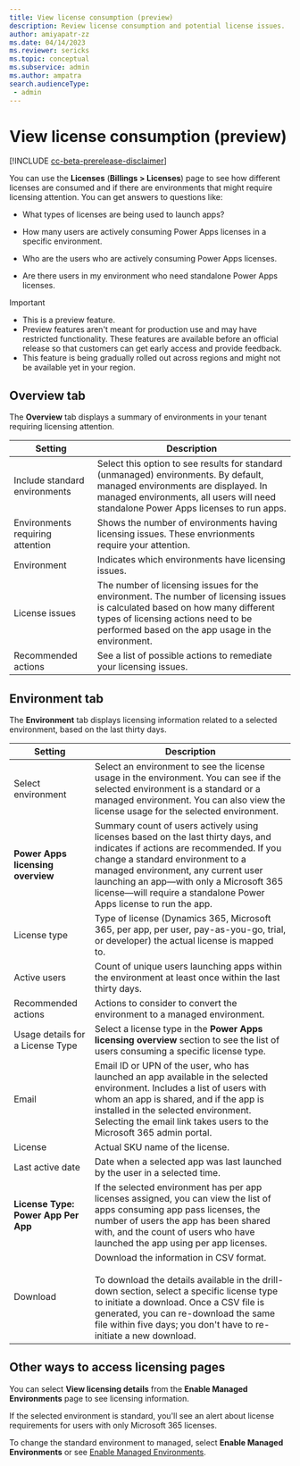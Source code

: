 ```yaml
---
title: View license consumption (preview)
description: Review license consumption and potential license issues. 
author: amiyapatr-zz
ms.date: 04/14/2023
ms.reviewer: sericks
ms.topic: conceptual
ms.subservice: admin
ms.author: ampatra
search.audienceType: 
 - admin
---
```


# View license consumption (preview)

<!-- fwlink: https://go.microsoft.com/fwlink/?linkid=2206011 -->

[!INCLUDE [cc-beta-prerelease-disclaimer](../includes/cc-beta-prerelease-disclaimer.md)]

You can use the **Licenses** (**Billings > Licenses**) page to see how different licenses are consumed and if there are environments that might require licensing attention. You can get answers to questions like:

-   What types of licenses are being used to launch apps?

-   How many users are actively consuming Power Apps licenses in a specific environment.

-   Who are the users who are actively consuming Power Apps licenses.

-   Are there users in my environment who need standalone Power Apps licenses.

> [!IMPORTANT]
> - This is a preview feature.
> - Preview features aren't meant for production use and may have restricted functionality. These features are available before an official release so that customers can get early access and provide feedback.
> - This feature is being gradually rolled out across regions and might not be available yet in your region.

## Overview tab

The **Overview** tab displays a summary of environments in your tenant requiring licensing attention.

| Setting        | Description        |
|--------------------------------------|------------------------------------------------------------|
| Include standard environments        | Select this option to see results for standard (unmanaged) environments. By default, managed environments are displayed. In managed environments, all users will need standalone Power Apps licenses to run apps.           |
| Environments requiring attention | Shows the number of environments having licensing issues. These envrionments require your attention.       |
| Environment                          | Indicates which environments have licensing issues.               |
| License issues                       | The number of licensing issues for the environment. The number of licensing issues is calculated based on how many different types of licensing actions need to be performed based on the app usage in the environment. |
| Recommended actions              | See a list of possible actions to remediate your licensing issues.        |

## Environment tab

The **Environment** tab displays licensing information related to a selected environment, based on the last thirty days. 

| Setting                  | Description     |
|-------------------------------------|-------------------|
| Select environment                  | Select an environment to see the license usage in the environment. You can see if the selected environment is a standard or a managed environment. You can also view the license usage for the selected environment.        |
| **Power Apps licensing overview**   | Summary count of users actively using licenses based on the last thirty days, and indicates if actions are recommended. If you change a standard environment to a managed environment, any current user launching an app&mdash;with only a Microsoft 365 license&mdash;will require a standalone Power Apps license to run the app.     |
| License type                        | Type of license (Dynamics 365, Microsoft 365, per app, per user, pay-as-you-go, trial, or developer) the actual license is mapped to.       |
| Active users                        | Count of unique users launching apps within the environment at least once within the last thirty days.    |
| Recommended actions                 | Actions to consider to convert the environment to a managed environment.   |
| Usage details for a License Type    | Select a license type in the **Power Apps licensing overview** section to see the list of users consuming a specific license type.                    |
| Email                               | Email ID or UPN of the user, who has launched an app available in the selected environment. Includes a list of users with whom an app is shared, and if the app is installed in the selected environment. Selecting the email link takes users to the Microsoft 365 admin portal.     |
| License                             | Actual SKU name of the license.     |
| Last active date                    | Date when a selected app was last launched by the user in a selected time.     |
| **License Type: Power App Per App** | If the selected environment has per app licenses assigned, you can view the list of apps consuming app pass licenses, the number of users the app has been shared with, and the count of users who have launched the app using per app licenses.     |
| Download                        | Download the information in CSV format. <br><br>To download the details available in the drill-down section, select a specific license type to initiate a download. Once a CSV file is generated, you can re-download the same file within five days; you don't have to re-initiate a new download.|
                                                                                                      

## Other ways to access licensing pages

You can select **View licensing details** from the **Enable Managed Environments** page to see licensing information.

If the selected environment is standard, you'll see an alert about license requirements for users with only Microsoft 365 licenses.

To change the standard environment to managed, select **Enable Managed Environments** or see [Enable Managed Environments](managed-environment-enable.md).

